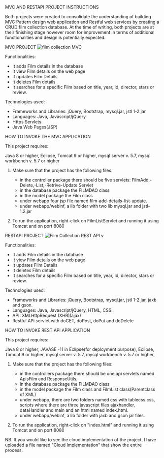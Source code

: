 MVC AND RESTAPI PROJECT INSTRUCTIONS

Both projects were created to consolidate the understanding of building MVC Pattern design web application and Restful web services by creating a CRUD film collection database.
At the time of writing, both projects are at their finishing stage however room for improvement in terms of additional functionalities and design is potentially expected.

MVC PROJECT
![film collection MVC](https://github.com/user-attachments/assets/8a21cc86-e54e-4c18-bc88-0457ea6b4a28)

Functionalities:
- It adds Film details in the database
- It view Film details on the web page
- It updates Film Details
- It deletes Film details
- It searches for a specific Film based on title, year, id,  director, stars or review.

Technologies used:

 - Frameworks and Libraries: jQuery, Bootstrap, mysql.jar, jstl 1-2.jar
 - Languages: Java, Javascript/jQuery
 - Https Servlets
 - Java Web Pages(JSP)

HOW TO INVOKE THE MVC APPLICATION

This project requires:

Java 8 or higher,
Eclipse,
Tomcat 9 or higher,
mysql server v. 5.7,
mysql workbench v. 5.7 or higher

1. Make sure that the project has the following files: 
   - in the controller package there should be five servlets: FilmAdd,-Delete,-List,-Retrive-Update Servlet
   - in the database package the FILMDAO class
   - in the model package the Film class
   - under webapp four jsp file named film-add-details-list-update.
   - under webapp/webinf, a lib folder with two lib mysql.jar and jstl-1.2.jar 
   
2. To run the application, right-click on FilmListServlet and running it using Tomcat and on port 8080



RESTAPI PROJECT 
![Film Collection REST API v](https://github.com/user-attachments/assets/9fa15957-7aa4-4f35-8fbc-5e2682dd6c09)

Functionalities:
- It adds Film details in the database
- It view Film details on the web page
- It updates Film Details
- It deletes Film details
- It searches for a specific Film based on title, year, id,  director, stars or review.

Technologies used:

 - Frameworks and Libraries: jQuery, Bootstrap, mysql.jar, jstl 1-2.jar, jaxb and gson.
 - Languages: Java, Javascript/jQuery, HTML, CSS.
 - API:  XMLHttpRequest (XHR)(ajax)
 - Restful APi servlet with doGET, doPost, doPut and doDelete

HOW TO INVOKE REST API APPLICATION

This project requires:

Java 8 or higher,
JAVASE -11 in Eclipse(for deployment purpose),
Eclipse,
Tomcat 9 or higher,
mysql server v. 5.7,
mysql workbench v. 5.7 or higher,

1. Make sure that the project has the following files: 
   - in the controllers package there should be one api servlets named ApisFilm and ResponseUtils.
   - in the database package the FILMDAO class
   - in the model package the Film class and FilmList class(Parentclass of XML)
   - under webapp, there are two folders named css with tablecss.css, scripts where there are three javascript files ajaxhandler, dataHandler and main and an html named index.html.
   - under webapp/webinf, a lib folder with jaxb and gson jar files.
   
   
2. To run the application, right-click on "index.html" and running it using Tomcat and on port 8080


NB. If you would like to see the cloud implementation of the project, I have uploaded a file named "Cloud Implementation" that show the entire process.

